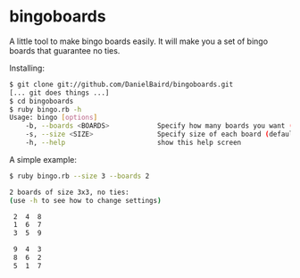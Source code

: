 bingoboards
===========

A little tool to make bingo boards easily.  It will make you a set of bingo boards that guarantee no ties.

Installing:
```bash 
$ git clone git://github.com/DanielBaird/bingoboards.git
[... git does things ...]
$ cd bingoboards
$ ruby bingo.rb -h
Usage: bingo [options]
    -b, --boards <BOARDS>            Specify how many boards you want (default 3)
    -s, --size <SIZE>                Specify size of each board (default 5)
    -h, --help                       show this help screen
```

A simple example:
```bash
$ ruby bingo.rb --size 3 --boards 2

2 boards of size 3x3, no ties:
(use -h to see how to change settings)

 2  4  8 
 1  6  7 
 3  5  9 

 9  4  3 
 8  6  2 
 5  1  7
 ```




